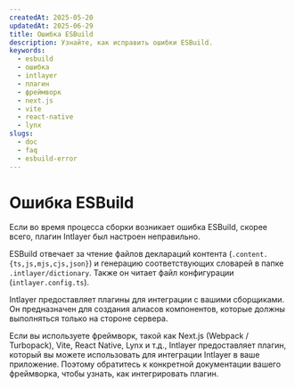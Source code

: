 ```yaml
---
createdAt: 2025-05-20
updatedAt: 2025-06-29
title: Ошибка ESBuild
description: Узнайте, как исправить ошибки ESBuild.
keywords:
  - esbuild
  - ошибка
  - intlayer
  - плагин
  - фреймворк
  - next.js
  - vite
  - react-native
  - lynx
slugs:
  - doc
  - faq
  - esbuild-error
---
```


# Ошибка ESBuild

Если во время процесса сборки возникает ошибка ESBuild, скорее всего, плагин Intlayer был настроен неправильно.

ESBuild отвечает за чтение файлов деклараций контента (`.content.{ts,js,mjs,cjs,json}`) и генерацию соответствующих словарей в папке `.intlayer/dictionary`. Также он читает файл конфигурации (`intlayer.config.ts`).

Intlayer предоставляет плагины для интеграции с вашими сборщиками. Он предназначен для создания алиасов компонентов, которые должны выполняться только на стороне сервера.

Если вы используете фреймворк, такой как Next.js (Webpack / Turbopack), Vite, React Native, Lynx и т.д., Intlayer предоставляет плагин, который вы можете использовать для интеграции Intlayer в ваше приложение. Поэтому обратитесь к конкретной документации вашего фреймворка, чтобы узнать, как интегрировать плагин.
